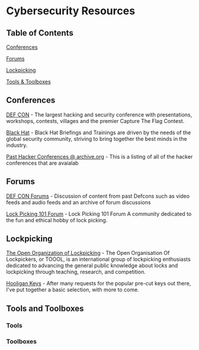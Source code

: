 # Cybersecurity Resources


## Table of Contents
  [Conferences](#conferences)
  
  [Forums](#forums)

  [Lockpicking](#lockpicking)

  [Tools & Toolboxes](#tools-and-toolboxes)
    []()






## Conferences

[DEF CON](https://defcon.org/) - The largest hacking and security conference with presentations, workshops, contests, villages and the premier Capture The Flag Contest.

[Black Hat](https://www.blackhat.com/) - Black Hat Briefings and Trainings are driven by the needs of the global security community, striving to bring together the best minds in the industry.

[Past Hacker Conferences @ archive.org](https://archive.org/details/hackercons) - This is a listing of all of the hacker conferences that are avaialab


## Forums
[DEF CON Forums](https://forum.defcon.org/) - Discussion of content from past Defcons such as video feeds and audio feeds and an archive of forum discussions

[Lock Picking 101 Forum](https://www.lockpicking101.com/) - Lock Picking 101 Forum
A community dedicated to the fun and ethical hobby of lock picking.

## Lockpicking
[The Open Organization of Lockpicking](https://toool.us/) - The Open Organisation Of Lockpickers, or TOOOL, is an international group of lockpicking enthusiasts dedicated to advancing the general public knowledge about locks and lockpicking through teaching, research, and competition.

[Hooligan Keys](https://www.hooligankeys.com/) - After many requests for the popular pre-cut keys out there, I've put together a basic selection, with more to come.

## Tools and Toolboxes

### Tools


### Toolboxes








